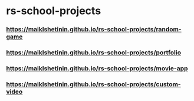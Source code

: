# rs-school-projects
### https://maiklshetinin.github.io/rs-school-projects/random-game
### https://maiklshetinin.github.io/rs-school-projects/portfolio
### https://maiklshetinin.github.io/rs-school-projects/movie-app
### https://maiklshetinin.github.io/rs-school-projects/custom-video
